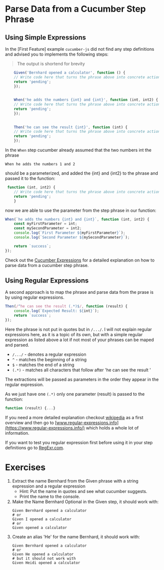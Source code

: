 # Parse Data from a Cucumber Step Phrase

## Using Simple Expressions

In the [First Feature] example ``cucumber-js`` did not find any step definitions and advised you
to implements the following steps:

> The output is shortend for brevity

````javascript
    Given('Bernhard opened a calculator', function () {
    // Write code here that turns the phrase above into concrete actions
    return 'pending';
    });
    
    
    When('he adds the numbers {int} and {int}', function (int, int2) {
    // Write code here that turns the phrase above into concrete actions
    return 'pending';
    });
    
    
    Then('he can see the result {int}', function (int) {
    // Write code here that turns the phrase above into concrete actions
    return 'pending';
    });

````

In the ``When`` step cucumber already assumed that the two numbers int the phrase
````gherkin
When he adds the numbers 1 and 2
````

should be a parameterized, and added the {int} and {int2} to the phrase and passed it
to the function:

````javascript
 function (int, int2) {
    // Write code here that turns the phrase above into concrete actions
    return 'pending';
    }
````

now we are able to use the parameter from the step phrase in our function:

````javascript
When(`he adds the numbers {int} and {int}`, function (int, int2) {
    const myFirstParameter = int;
    const mySecondParameter = int2;
    console.log(`First Parameter ${myFirstParameter}`);
    console.log(`Second Parameter ${mySecondParameter}`);

    return `success`;
});
````

Check out the [Cucumber Expressions](https://cucumber.io/docs/cucumber/cucumber-expressions/)
for a detailed explanation on how to parse data from a cucumber step phrase.

## Using Regular Expressions

A second approach is to map the phrase and parse data from the prase is 
by using regular expressions.

````javascript
Then(/^he can see the result (.*)$/, function (result) {
    console.log(`Expected Result: ${int}`);
    return `success`;
});
````

Here the phrase is not put in quotes but in ``/.../``. I will not explain regular expressions 
here, as it is a topic of its own, but with a simple regular expression as listed above
a lot if not most of your phrases can be maped and parsed.

* ``/.../`` - denotes a regular expression
* ``^`` - matches the beginning of a string
* ``$`` - matches the end of a string
* ``(.*)`` - matches all characters that follow after 'he can see the result '

The extractions will be passed as parameters in the order they appear in the regular expression.

As we just have one ``(.*)`` only one parameter (result) is passed to the function:

````javascript
function (result) {...}
````

If you need a more detailed explanation checkout [wikipedia](https://en.wikipedia.org/wiki/Regular_expression)
as a first overview and then go to [www.regular-expressions.info](https://www.regular-expressions.info/)
which holds a whole lot of information.

If you want to test you regular expression first before using it in your
step definitions go to [RegExr.com](https://regexr.com/).

# Exercises
1. Extract the name Bernhard from the Given phrase with a string expression and a regular expression
    * Hint: Put the name in quotes and see what cucumber suggests.
    * Print the name to the console.
1. Make the Name Bernhard Optional in the Given step, it should work with:
    ````gherkin
    Given Bernhard opened a calculator
    # or
    Given I opened a calculator
    # or 
    Given opened a calculator
    ````
1. Create an alias 'He' for the name Bernhard, it should work with:
    ````gherkin
    Given Bernhard opened a calculator
    # or
    Given He opened a calculator
    # but it should not work with
    Given Heidi opened a calculator
    ````


